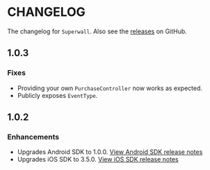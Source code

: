 # CHANGELOG

The changelog for `Superwall`. Also see the [releases](https://github.com/superwall-me/react-native-superwall/releases) on GitHub.

## 1.0.3

### Fixes

- Providing your own `PurchaseController` now works as expected.
- Publicly exposes `EventType`.

## 1.0.2

### Enhancements

- Upgrades Android SDK to 1.0.0. [View Android SDK release notes](https://github.com/superwall-me/Superwall-Android/releases/tag/1.0.0)
- Upgrades iOS SDK to 3.5.0. [View iOS SDK release notes](https://github.com/superwall-me/Superwall-iOS/releases/tag/3.5.0)
